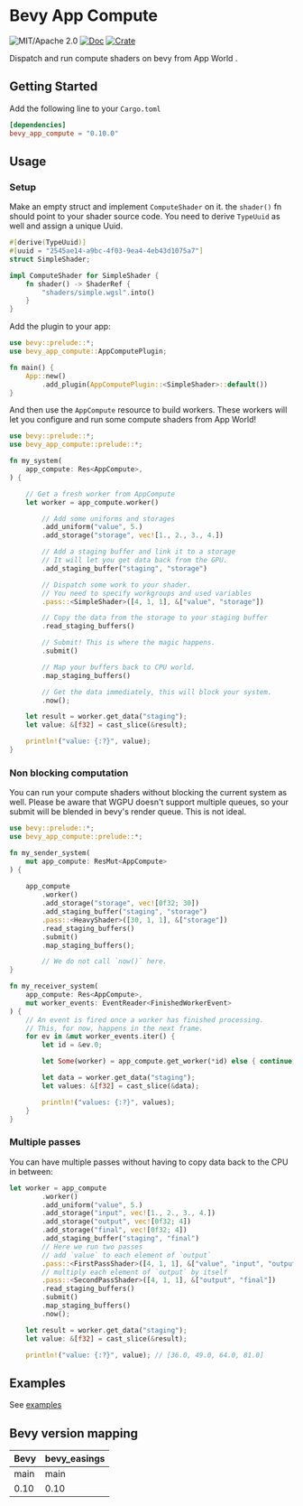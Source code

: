 # Bevy App Compute

![MIT/Apache 2.0](https://img.shields.io/badge/license-MIT%2FApache-blue.svg)
[![Doc](https://docs.rs/bevy_app_compute/badge.svg)](https://docs.rs/bevy_app_compute)
[![Crate](https://img.shields.io/crates/v/bevy_app_compute.svg)](https://crates.io/crates/bevy_app_compute)


Dispatch and run compute shaders on bevy from App World .

## Getting Started

Add the following line to your `Cargo.toml`

```toml
[dependencies]
bevy_app_compute = "0.10.0"
```

## Usage

### Setup

Make an empty struct and implement `ComputeShader` on it. the `shader()` fn should point to your shader source code.
You need to derive `TypeUuid` as well and assign a unique Uuid.
```rust
#[derive(TypeUuid)]
#[uuid = "2545ae14-a9bc-4f03-9ea4-4eb43d1075a7"]
struct SimpleShader;

impl ComputeShader for SimpleShader {
    fn shader() -> ShaderRef {
        "shaders/simple.wgsl".into()
    }
}
```

Add the plugin to your app:

```rust
use bevy::prelude::*;
use bevy_app_compute::AppComputePlugin;

fn main() {
    App::new()
        .add_plugin(AppComputePlugin::<SimpleShader>::default())
}
```

And then use the `AppCompute` resource to build workers. These workers will let you configure and run some compute shaders from App World!

```rust
use bevy::prelude::*;
use bevy_app_compute::prelude::*;

fn my_system(
    app_compute: Res<AppCompute>,
) {

    // Get a fresh worker from AppCompute
    let worker = app_compute.worker()

        // Add some uniforms and storages
        .add_uniform("value", 5.)
        .add_storage("storage", vec![1., 2., 3., 4.])

        // Add a staging buffer and link it to a storage
        // It will let you get data back from the GPU.
        .add_staging_buffer("staging", "storage")

        // Dispatch some work to your shader.
        // You need to specify workgroups and used variables
        .pass::<SimpleShader>([4, 1, 1], &["value", "storage"])

        // Copy the data from the storage to your staging buffer
        .read_staging_buffers()

        // Submit! This is where the magic happens.
        .submit()

        // Map your buffers back to CPU world.
        .map_staging_buffers()

        // Get the data immediately, this will block your system.
        .now();

    let result = worker.get_data("staging");
    let value: &[f32] = cast_slice(&result);

    println!("value: {:?}", value);
}
```


### Non blocking computation

You can run your compute shaders without blocking the current system as well. Please be aware that WGPU doesn't support multiple queues, so your submit will be blended in bevy's render queue. This is not ideal.

```rust
use bevy::prelude::*;
use bevy_app_compute::prelude::*;

fn my_sender_system(
    mut app_compute: ResMut<AppCompute>
) {
    
    app_compute
        .worker()
        .add_storage("storage", vec![0f32; 30])
        .add_staging_buffer("staging", "storage")
        .pass::<HeavyShader>([30, 1, 1], &["storage"])
        .read_staging_buffers()
        .submit()
        .map_staging_buffers();

        // We do not call `now()` here.
}

fn my_receiver_system(
    app_compute: Res<AppCompute>,
    mut worker_events: EventReader<FinishedWorkerEvent>
) {
    // An event is fired once a worker has finished processing.
    // This, for now, happens in the next frame.
    for ev in &mut worker_events.iter() {
        let id = &ev.0;

        let Some(worker) = app_compute.get_worker(*id) else { continue; };

        let data = worker.get_data("staging");
        let values: &[f32] = cast_slice(&data);

        println!("values: {:?}", values);
    }
}
```


### Multiple passes

You can have multiple passes without having to copy data back to the CPU in between:

```rust
let worker = app_compute
        .worker()
        .add_uniform("value", 5.)
        .add_storage("input", vec![1., 2., 3., 4.])
        .add_storage("output", vec![0f32; 4])
        .add_storage("final", vec![0f32; 4])
        .add_staging_buffer("staging", "final")
        // Here we run two passes
        // add `value` to each element of `output`
        .pass::<FirstPassShader>([4, 1, 1], &["value", "input", "output"])
        // multiply each element of `output` by itself 
        .pass::<SecondPassShader>([4, 1, 1], &["output", "final"]) 
        .read_staging_buffers()
        .submit()
        .map_staging_buffers()
        .now();

    let result = worker.get_data("staging");
    let value: &[f32] = cast_slice(&result);

    println!("value: {:?}", value); // [36.0, 49.0, 64.0, 81.0]
```


## Examples

See [examples](https://github.com/kjolnyr/bevy_app_compute/tree/main/examples)


## Bevy version mapping

|Bevy|bevy_easings|
|---|---|
|main|main|
|0.10|0.10|